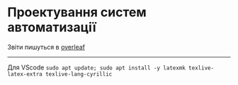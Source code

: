 # Проектування систем автоматизації

Звіти пишуться в [overleaf](https://www.overleaf.com/read/wjpcqjfpkjbc#73928a)

---

Для VScode `sudo apt update; sudo apt install -y latexmk texlive-latex-extra texlive-lang-cyrillic`
